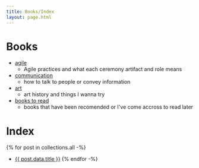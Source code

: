 ```yaml
---
title: Books/Index
layout: page.html
---
```


# Books

- [agile](/agile)
  - Agile practices and what each ceremony artifact and role means
- [communication](/communication)
  - how to talk to people or convey information
- [art](/art)
  - art history and things I wanna try
- [books to read](/toRead)
  - books that have been recomended or I've come accross to read later




# Index

{% for post in collections.all -%}
* [{{ post.data.title }}]({{post.url}})
{% endfor -%}
